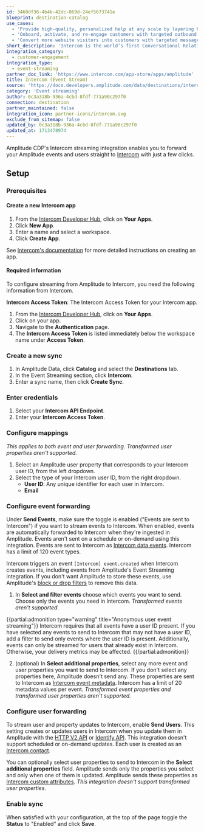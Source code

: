 ```yaml
---
id: 3460df36-4b4b-42dc-869d-24ef5673741e
blueprint: destination-catalog
use_cases:
  - 'Provide high-quality, personalized help at any scale by layering human, self-serve, and proactive support.'
  - 'Onboard, activate, and re-engage customers with targeted outbound messages, product tours, and email campaigns.'
  - 'Convert more website visitors into customers with targeted messages, bots, and real-time chat.'
short_description: 'Intercom is the world’s first Conversational Relationship Platform, helping businesses build better customer relationships through personalized, messenger-based experiences.'
integration_category:
  - customer-engagement
integration_type:
  - event-streaming
partner_doc_link: 'https://www.intercom.com/app-store/apps/amplitude'
title: Intercom (Event Stream)
source: 'https://docs.developers.amplitude.com/data/destinations/intercom'
category: 'Event streaming'
author: 0c3a318b-936a-4cbd-8fdf-771a90c297f0
connection: destination
partner_maintained: false
integration_icon: partner-icons/intercom.svg
exclude_from_sitemap: false
updated_by: 0c3a318b-936a-4cbd-8fdf-771a90c297f0
updated_at: 1713478974
---
```


Amplitude CDP's Intercom streaming integration enables you to forward your Amplitude events and users straight to [Intercom](https://www.intercom.com/) with just a few clicks.

## Setup

### Prerequisites

#### Create a new Intercom app

1. From the [Intercom Developer Hub](https://developers.intercom.com/), click on **Your Apps**.
2. Click **New App**.
3. Enter a name and select a workspace.
4. Click **Create App**.

See [Intercom's documentation](https://developers.intercom.com/building-apps/docs/get-started-developing-on-intercom#create-an-app) for more detailed instructions on creating an app.

#### Required information

To configure streaming from Amplitude to Intercom, you need the following information from Intercom.

**Intercom Access Token**: The Intercom Access Token for your Intercom app.

1. From the [Intercom Developer Hub](https://developers.intercom.com/), click on **Your Apps**.
2. Click on your app.
3. Navigate to the **Authentication** page.
4. The **Intercom Access Token** is listed immediately below the workspace name under **Access Token**.

### Create a new sync

1. In Amplitude Data, click **Catalog** and select the **Destinations** tab.
2. In the Event Streaming section, click **Intercom**.
3. Enter a sync name, then click **Create Sync**.

### Enter credentials

1. Select your **Intercom API Endpoint**.
2. Enter your **Intercom Access Token**.

### Configure mappings

_This applies to both event and user forwarding. Transformed user properties aren't supported._

1. Select an Amplitude user property that corresponds to your Intercom user ID, from the left dropdown.
2. Select the type of your Intercom user ID, from the right dropdown.
    - **User ID**: Any unique identifier for each user in Intercom.
    - **Email**

### Configure event forwarding

Under **Send Events**, make sure the toggle is enabled ("Events are sent to Intercom") if you want to stream events to Intercom. When enabled, events are automatically forwarded to Intercom when they're ingested in Amplitude. Events aren't sent on a schedule or on-demand using this integration. Events are sent to Intercom as [Intercom data events](https://developers.intercom.com/intercom-api-reference/reference/the-data-event-model). Intercom has a limit of 120 event types.

Intercom triggers an event `[Intercom] event.created` when Intercom creates events, including events from Amplitude's Event Streaming integration.
If you don't want Amplitude to store these events, use Amplitude's [block or drop filters](https://help.amplitude.com/hc/en-us/articles/16805784778907-Remove-invalid-or-incorrect-data) to remove this data.

1. In **Select and filter events** choose which events you want to send. Choose only the events you need in Intercom. _Transformed events aren't supported._

{{partial:admonition type="warning" title="Anonymous user event streaming"}}
Intercom requires that all events have a user ID present. If you have selected any events to send to Intercom that may not have a user ID, add a filter to send only events where the user ID is present. Additionally, events can only be streamed for users that already exist in Intercom. Otherwise, your delivery metrics may be affected.
{{/partial:admonition}}

2. (optional) In **Select additional properties**, select any more event and user properties you want to send to Intercom. If you don't select any properties here, Amplitude doesn't send any. These properties are sent to Intercom as [Intercom event metadata](https://developers.intercom.com/intercom-api-reference/reference/the-data-event-model#metadata-object). Intercom has a limit of 20 metadata values per event. _Transformed event properties and transformed user properties aren't supported._

### Configure user forwarding

To stream user and property updates to Intercom, enable **Send Users**. This setting creates or updates users in Intercom when you update them in Amplitude with the [HTTP V2 API](/docs/apis/analytics/http-v2) or [Identify API](/docs/apis/analytics/identify). This integration doesn't support scheduled or on-demand updates. Each user is created as an [Intercom contact](https://developers.intercom.com/intercom-api-reference/reference/the-contact-model).

You can optionally select user properties to send to Intercom in the **Select additional properties** field. Amplitude sends only the properties you select and only when one of them is updated. Amplitude sends these properties as [Intercom custom attributes](https://www.intercom.com/help/en/articles/179-send-custom-user-attributes-to-intercom/). _This integration doesn't support transformed user properties_.

### Enable sync

When satisfied with your configuration, at the top of the page toggle the **Status** to "Enabled" and click **Save**.
